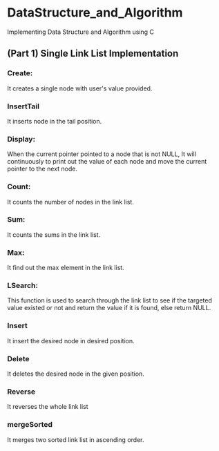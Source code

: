 # DataStructure_and_Algorithm

Implementing Data Structure and Algorithm using C

## (Part 1) Single Link List Implementation

### Create:
It creates a single node with user's value provided.

### InsertTail
It inserts node in the tail position.

### Display:
When the current pointer pointed to a node that is not NULL,
It will continuously to print out the value of each node and
move the current pointer to the next node.

### Count:
It counts the number of nodes in the link list.

### Sum:
It counts the sums in the link list. 

### Max:
It find out the max element in the link list.

### LSearch:
This function is used to search through the link list to see
if the targeted value existed or not and return the value if
it is found, else return NULL.

### Insert
It insert the desired node in desired position.

### Delete
It deletes the desired node in the given position.

### Reverse
It reverses the whole link list

### mergeSorted
It merges two sorted link list in ascending order.